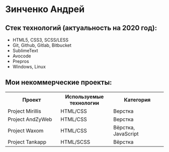 # Зинченко Андрей
## Стек технологий (актуальность на 2020 год):

* HTML5, CSS3, SCSS/LESS
* Git, Github, Gitlab, Bitbucket
* SublimeText
* Avocode
* Prepros
* Windows, Linux

## Мои некоммерческие проекты:

<table width="100%">
  <tr>
    <th width="33.3%">
    Проект
    </th>
    <th width="33.3%">
    Используемые технологии
    </th>
    <th>
    Категория
    </th>
  </tr>
  <tr>
    <td>Project Mirillis</td>
    <td>HTML/CSS</td>
    <td>Верстка</td>
  </tr>
  <tr>
    <td>Project AndZyWeb</td>
    <td>HTML/CSS</td>
    <td>Верстка</td>
  </tr>  
    <tr>
    <td>Project Waxom</td>
    <td>HTML/CSS</td>
    <td>Вёрстка, JavaScript</td>
  </tr>  
      <tr>
    <td>Project Tankapp</td>
    <td>HTML/SCSS</td>
    <td>Вёрстка</td>
  </tr> 
  </table>
